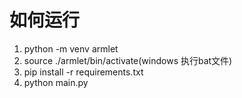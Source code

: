 # 如何运行
1. python -m venv armlet
2. source ./armlet/bin/activate(windows 执行bat文件)
3. pip install -r requirements.txt
4. python main.py 